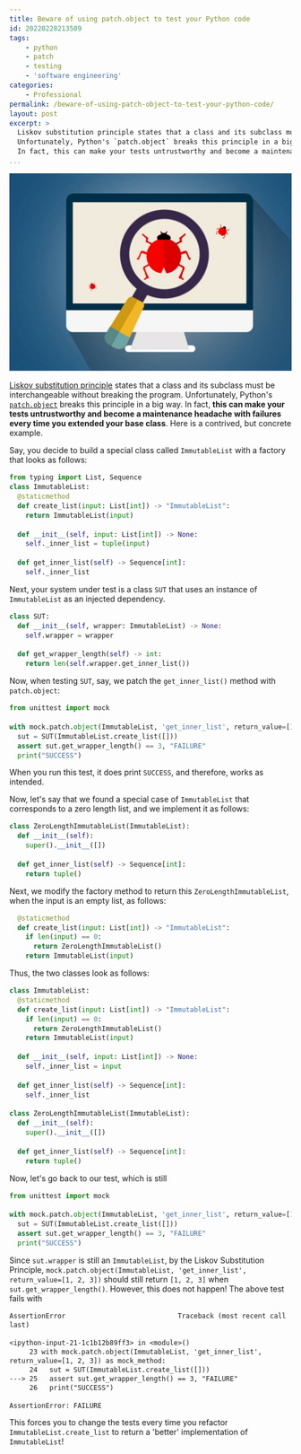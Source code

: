 ```yaml
---
title: Beware of using patch.object to test your Python code
id: 20220228213509
tags:
    - python
    - patch
    - testing
    - 'software engineering'
categories:
    - Professional
permalink: /beware-of-using-patch-object-to-test-your-python-code/
layout: post
excerpt: >
  Liskov substitution principle states that a class and its subclass must be interchangeable without breaking the program.
  Unfortunately, Python's `patch.object` breaks this principle in a big way. 
  In fact, this can make your tests untrustworthy and become a maintenance headache with failures every time you extended your base class.
...
```

![Software Testing](/images/software-testing.jpg)

[Liskov substitution principle](https://en.wikipedia.org/wiki/Liskov_substitution_principle) states that a class and its subclass must be interchangeable without breaking the program. Unfortunately, Python's [`patch.object`](https://docs.python.org/3/library/unittest.mock.html#patch-object) breaks this principle in a big way. In fact, **this can make your tests untrustworthy and become a maintenance headache with failures every time you extended your base class**. Here is a contrived, but concrete example.

<!-- more -->

Say, you decide to build a special class called `ImmutableList` with a factory that looks as follows:
```python
from typing import List, Sequence
class ImmutableList:
  @staticmethod
  def create_list(input: List[int]) -> "ImmutableList":
    return ImmutableList(input)

  def __init__(self, input: List[int]) -> None:
    self._inner_list = tuple(input)

  def get_inner_list(self) -> Sequence[int]:
    self._inner_list
```

Next, your system under test is a class `SUT` that uses an instance of `ImmutableList` as an injected dependency.
```python
class SUT:
  def __init__(self, wrapper: ImmutableList) -> None:
    self.wrapper = wrapper

  def get_wrapper_length(self) -> int:
    return len(self.wrapper.get_inner_list())
```

Now, when testing `SUT`, say, we patch the `get_inner_list()` method with `patch.object`:
```python
from unittest import mock

with mock.patch.object(ImmutableList, 'get_inner_list', return_value=[1, 2, 3]) as mock_method:
  sut = SUT(ImmutableList.create_list([]))
  assert sut.get_wrapper_length() == 3, "FAILURE"
  print("SUCCESS")
```
When you run this test, it does print `SUCCESS`, and therefore, works as intended.

Now, let's say that we found a special case of `ImmutableList` that corresponds to a zero length list, and we implement it as follows:
```python
class ZeroLengthImmutableList(ImmutableList):
  def __init__(self):
    super().__init__([])
  
  def get_inner_list(self) -> Sequence[int]:
    return tuple()
```
Next, we modify the factory method to return this `ZeroLengthImmutableList`, when the input is an empty list, as follows:
```python
  @staticmethod
  def create_list(input: List[int]) -> "ImmutableList":
    if len(input) == 0:
      return ZeroLengthImmutableList()
    return ImmutableList(input)
```

Thus, the two classes look as follows:
```python
class ImmutableList:
  @staticmethod
  def create_list(input: List[int]) -> "ImmutableList":
    if len(input) == 0:
      return ZeroLengthImmutableList()
    return ImmutableList(input)

  def __init__(self, input: List[int]) -> None:
    self._inner_list = input

  def get_inner_list(self) -> Sequence[int]:
    self._inner_list

class ZeroLengthImmutableList(ImmutableList):
  def __init__(self):
    super().__init__([])
  
  def get_inner_list(self) -> Sequence[int]:
    return tuple()
```

Now, let's go back to our test, which is still
```python
from unittest import mock

with mock.patch.object(ImmutableList, 'get_inner_list', return_value=[1, 2, 3]) as mock_method:
  sut = SUT(ImmutableList.create_list([]))
  assert sut.get_wrapper_length() == 3, "FAILURE"
  print("SUCCESS")
```
Since `sut.wrapper` is still an `ImmutableList`, by the Liskov Substitution Principle, `mock.patch.object(ImmutableList, 'get_inner_list', return_value=[1, 2, 3])` should still return `[1, 2, 3]` when `sut.get_wrapper_length()`. However, this does not happen! The above test fails with
```
AssertionError                            Traceback (most recent call last)

<ipython-input-21-1c1b12b89ff3> in <module>()
     23 with mock.patch.object(ImmutableList, 'get_inner_list', return_value=[1, 2, 3]) as mock_method:
     24   sut = SUT(ImmutableList.create_list([]))
---> 25   assert sut.get_wrapper_length() == 3, "FAILURE"
     26   print("SUCCESS")

AssertionError: FAILURE
```
This forces you to change the tests every time you refactor `ImmutableList.create_list` to return a 'better' implementation of `ImmutableList`!